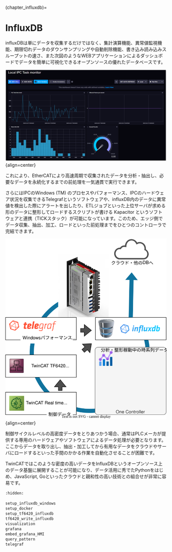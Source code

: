 (chapter_influxdb)=
# InfluxDB

influxDBは単にデータを収集するだけではなく、集計演算機能、異常値監視機能、期限切れデータのダウンサンプリングや自動削除機能、書き込み読み込みスループットの速さ、また次図のようなWEBアプリケーションによるダッシュボードでデータを簡単に可視化できるオープンソースの優れたデータベースです。

![](assets/image.png.png){align=center}

これにより、EtherCATにより高速周期で収集されたデータを分析・抽出し、必要なデータを永続化するまでの前処理を一気通貫で実行できます。

さらにはIPCのWindows (TM) のプロセスやパフォーマンス、IPCのハードウェア状況を収集できるTelegrafというソフトウェアや、influxDB内のデータに異常値を検出した際にアラートを出したり、ETLジョブといった上位サーバが求める形のデータに整形してロードするスクリプトが書ける Kapacitor というソフトウェアと連携（TICKスタック）が可能になっています。このため、エッジ側でデータ収集、抽出、加工、ロードといった前処理までをひとつのコントローラで完結できます。

![](assets/OneController.drawio.svg){align=center}

制御サイクルレベルの高密度データをとりあつかう場合、通常はPLCメーカが提供する専用のハードウェアやソフトウェアによるデータ処理が必要となります。ここからデータを取り出し、抽出・加工してから有用なデータをクラウドやサーバにロードするといった手間のかかる作業を自動化させることが困難です。

TwinCATではこのような密度の高いデータをInfluxDBというオープンソース上のデータ基盤に展開することが可能になり、データ活用に秀でたPythonをはじめ、JavaScript, Goといったクラウドと親和性の高い技術との組合せが非常に容易です。

```{toctree}
:hidden:

setup_influxdb_windows
setup_docker
setup_tf6420_influxdb
tf6420_write_influxdb
visualization
grafana
embed_grafana_HMI
query_pattern
telegraf
```